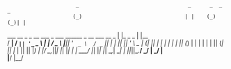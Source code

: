                           _                                   _      _  _  _     
                         (_)                                 | |    (_)(_)| |    
 ___   __ _  _ __ ___     _   ___   ______  _ __ ___    __ _ | |_    _  _ | |__  
/ __| / _` || '_ ` _ \   | | / _ \ |______|| '_ ` _ \  / _` || __|  | || || '_ \ 
\__ \| (_| || | | | | |  | || (_) |        | | | | | || (_| || |_   | || || |_) |
|___/ \__,_||_| |_| |_|  | | \___/         |_| |_| |_| \__,_| \__|  | ||_||_.__/ 
                        _/ |                                       _/ |          
                       |__/                                       |__/           
